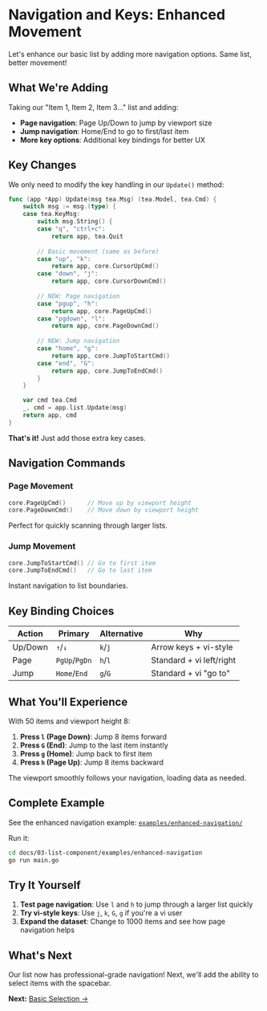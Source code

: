 # Navigation and Keys: Enhanced Movement

Let's enhance our basic list by adding more navigation options. Same list, better movement!

## What We're Adding

Taking our "Item 1, Item 2, Item 3..." list and adding:
- **Page navigation**: Page Up/Down to jump by viewport size
- **Jump navigation**: Home/End to go to first/last item  
- **More key options**: Additional key bindings for better UX

## Key Changes

We only need to modify the key handling in our `Update()` method:

```go
func (app *App) Update(msg tea.Msg) (tea.Model, tea.Cmd) {
	switch msg := msg.(type) {
	case tea.KeyMsg:
		switch msg.String() {
		case "q", "ctrl+c":
			return app, tea.Quit
			
		// Basic movement (same as before)
		case "up", "k":
			return app, core.CursorUpCmd()
		case "down", "j":
			return app, core.CursorDownCmd()
			
		// NEW: Page navigation
		case "pgup", "h":
			return app, core.PageUpCmd()
		case "pgdown", "l":
			return app, core.PageDownCmd()
			
		// NEW: Jump navigation  
		case "home", "g":
			return app, core.JumpToStartCmd()
		case "end", "G":
			return app, core.JumpToEndCmd()
		}
	}

	var cmd tea.Cmd
	_, cmd = app.list.Update(msg)
	return app, cmd
}
```

**That's it!** Just add those extra key cases.

## Navigation Commands

### Page Movement  
```go
core.PageUpCmd()      // Move up by viewport height
core.PageDownCmd()    // Move down by viewport height
```
Perfect for quickly scanning through larger lists.

### Jump Movement
```go
core.JumpToStartCmd() // Go to first item
core.JumpToEndCmd()   // Go to last item
```
Instant navigation to list boundaries.

## Key Binding Choices

| Action | Primary | Alternative | Why |
|--------|---------|-------------|-----|
| Up/Down | `↑`/`↓` | `k`/`j` | Arrow keys + vi-style |
| Page | `PgUp`/`PgDn` | `h`/`l` | Standard + vi left/right |
| Jump | `Home`/`End` | `g`/`G` | Standard + vi "go to" |

## What You'll Experience

With 50 items and viewport height 8:

1. **Press `l` (Page Down)**: Jump 8 items forward
2. **Press `G` (End)**: Jump to the last item instantly
3. **Press `g` (Home)**: Jump back to first item
4. **Press `h` (Page Up)**: Jump 8 items backward

The viewport smoothly follows your navigation, loading data as needed.

## Complete Example

See the enhanced navigation example: [`examples/enhanced-navigation/`](examples/enhanced-navigation/)

Run it:
```bash
cd docs/03-list-component/examples/enhanced-navigation
go run main.go
```

## Try It Yourself

1. **Test page navigation**: Use `l` and `h` to jump through a larger list quickly
2. **Try vi-style keys**: Use `j`, `k`, `G`, `g` if you're a vi user  
3. **Expand the dataset**: Change to 1000 items and see how page navigation helps

## What's Next

Our list now has professional-grade navigation! Next, we'll add the ability to select items with the spacebar.

**Next:** [Basic Selection →](03-basic-selection.md) 